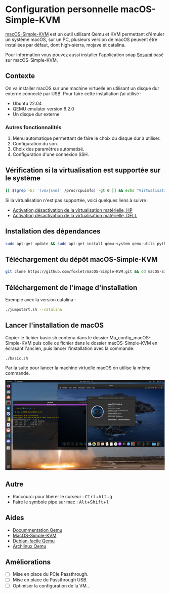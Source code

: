 # Configuration personnelle macOS-Simple-KVM
[macOS-Simple-KVM](https://github.com/foxlet/macOS-Simple-KVM) est un outil utilisant Qemu et KVM permettant d'émuler un système macOS, sur un PC, plusieurs version de macOS peuvent être installées par défaut, dont high-sierra, mojave et catalina.

Pour information vous pouvez aussi installer l'application snap [Sosumi](https://snapcraft.io/sosumi) basé sur macOS-Simple-KVM.

## Contexte
On va installer macOS sur une machine virtuelle en utilisant un disque dur externe connecté par USB.
Pour faire cette installation j’ai utilisé :
* Ubuntu 22.04
* QEMU emulator version 6.2.0
* Un disque dur externe

### Autres fonctionnalités
1. Menu automatique permettant de faire le choix du disque dur à utiliser.
2. Configuration du son.
3. Choix des paramètres automatisé.
4. Configuration d'une connexion SSH.

## Vérification si la virtualisation est supportée sur le système
```bash
[[ $(grep -Ec '(vmx|svm)' /proc/cpuinfo) -gt 0 ]] && echo "Virtualisation supportée!" || echo "Virtualisation non supportée!"
```

Si la virtualisation n'est pas supportée, voici quelques liens à suivre :
* [Activation,désactivation de la virtualisation matérielle, HP](https://support.hp.com/fr-fr/document/ish_5637148-5698278-16)
* [Activation,désactivation de la virtualisation matérielle, DELL](https://www.dell.com/support/kbdoc/fr-fr/000195978/activation-ou-desactivation-de-la-virtualisation-materielle-sur-les-systemes-dell)

## Installation des dépendances
```bash
sudo apt-get update && sudo apt-get install qemu-system qemu-utils python3 python3-pip bc git -y
```

## Téléchargement du dépôt macOS-Simple-KVM
```bash
git clone https://github.com/foxlet/macOS-Simple-KVM.git && cd macOS-Simple-KVM
```

## Téléchargement de l'image d'installation
Exemple avec la version catalina :
```bash
./jumpstart.sh --catalina
```

## Lancer l'installation de macOS
Copier le fichier basic.sh contenu dans le dossier Ma_config_macOS-Simple-KVM puis colle ce fichier dans le dossier macOS-Simple-KVM en écrasant l'ancien, puis lancer l'installation avec la commande.

```bash
./basic.sh
```
Par la suite pour lancer la machine virtuelle macOS on utilise la même commande.

![demo](img.png)

## Autre
* Raccourci pour libérer le curseur : <kbd>Ctrl</kbd>+<kbd>Alt</kbd>+<kbd>g</kbd>
* Faire le symbole pipe sur mac : <kbd>Alt</kbd>+<kbd>Shift</kbd>+<kbd>l</kbd>

## Aides
* [Docummentation Qemu](https://qemu.readthedocs.io/en/latest/index.html)
* [MacOS-Simple-KVM](https://github.com/foxlet/macOS-Simple-KVM)
* [Debian-facile Qemu](https://debian-facile.org/doc:systeme:vm:qemu)
* [Archlinux Qemu](https://man.archlinux.org/man/qemu.1)

## Améliorations
- [ ] Mise en place du PCIe Passthrough.
- [ ] Mise en place du Passthrough USB.
- [ ] Optimiser la configuration de la VM...